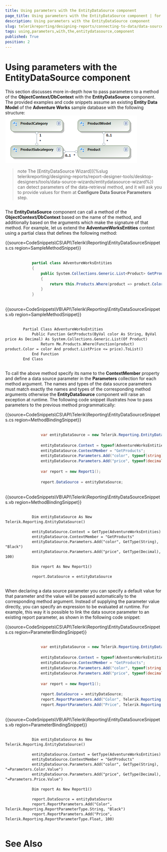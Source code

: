 ```yaml
---
title: Using parameters with the EntityDataSource component
page_title: Using parameters with the EntityDataSource component | for Telerik Reporting Documentation
description: Using parameters with the EntityDataSource component
slug: telerikreporting/designing-reports/connecting-to-data/data-source-components/entitydatasource-component/using-parameters-with-the-entitydatasource-component
tags: using,parameters,with,the,entitydatasource,component
published: True
position: 2
---
```


# Using parameters with the EntityDataSource component



This section discusses more in-depth how to pass parameters to a method of the __ObjectContext/DbContext__ with         the __EntityDataSource__ component. The provided examples and code snippets assume an existing         __Entity Data Model__ of the __Adventure Works__ sample database with the following structure:         
  ![](images/DataSources/EntityDataSourceAdventureWorksEntityModel.png)

>note The [EntityDataSource Wizard]({%slug telerikreporting/designing-reports/report-designer-tools/desktop-designers/tools/data-source-wizards/entitydatasource-wizard%}) can detect parameters           of the data-retrieval method, and it will ask you to provide values for them at  __Configure Data Source Parameters__  step.         


## 

The __EntityDataSource__ component can call a method of the __ObjectContext/DbContext__ based on the name of the           method, and additionally based on the arguments which make the signature of that method. For example,           let us extend the __AdventureWorksEntities__ context using a partial class that defines the following method:           

{{source=CodeSnippets\CS\API\Telerik\Reporting\EntityDataSourceSnippets.cs region=SampleMethodSnippet}}
````C#
	
	        partial class AdventureWorksEntities
	        {
	            public System.Collections.Generic.List<Product> GetProducts(string color, decimal price)
	            {
	                return this.Products.Where(product => product.Color == color && product.ListPrice <= price).ToList();
	            }
	        }
	
````



{{source=CodeSnippets\VB\API\Telerik\Reporting\EntityDataSourceSnippets.vb region=SampleMethodSnippet}}
````VB
	
	    Partial Class AdventureWorksEntities
	        Public Function GetProducts(ByVal color As String, ByVal price As Decimal) As System.Collections.Generic.List(Of Product)
	            Return Me.Products.Where(Function(product) product.Color = color And product.ListPrice <= price).ToList()
	        End Function
	    End Class
	
````



To call the above method specify its name to the __ContextMember__ property and define a data source parameter           in the __Parameters__ collection for each method argument. The names and types of the data source parameters           must match exactly the names and types of the corresponding method arguments otherwise the __EntityDataSource__           component will raise an exception at runtime. The following code snippet illustrates how to pass parameters           to the previous method programmatically:           

{{source=CodeSnippets\CS\API\Telerik\Reporting\EntityDataSourceSnippets.cs region=MethodBindingSnippet}}
````C#
	
	            var entityDataSource = new Telerik.Reporting.EntityDataSource();
	
	            entityDataSource.Context = typeof(AdventureWorksEntities);
	            entityDataSource.ContextMember = "GetProducts";
	            entityDataSource.Parameters.Add("color", typeof(string), "Black");
	            entityDataSource.Parameters.Add("price", typeof(decimal), 100);
	
	            var report = new Report1();
	
	            report.DataSource = entityDataSource;
	
````



{{source=CodeSnippets\VB\API\Telerik\Reporting\EntityDataSourceSnippets.vb region=MethodBindingSnippet}}
````VB
	
	        Dim entityDataSource As New Telerik.Reporting.EntityDataSource()
	
	        entityDataSource.Context = GetType(AdventureWorksEntities)
	        entityDataSource.ContextMember = "GetProducts"
	        entityDataSource.Parameters.Add("color", GetType(String), "Black")
	        entityDataSource.Parameters.Add("price", GetType(Decimal), 100)
	
	        Dim report As New Report1()
	
	        report.DataSource = entityDataSource
	
````



When declaring a data source parameter you can specify a default value for that parameter and the           value will be passed automatically to the corresponding method argument. Instead of supplying the           parameter value directly, you can specify an expression to be evaluated at runtime. For example, this           way it is possible to link the data source parameter to an existing report parameter, as shown in the           following code snippet:           

{{source=CodeSnippets\CS\API\Telerik\Reporting\EntityDataSourceSnippets.cs region=ParameterBindingSnippet}}
````C#
	
	            var entityDataSource = new Telerik.Reporting.EntityDataSource();
	
	            entityDataSource.Context = typeof(AdventureWorksEntities);
	            entityDataSource.ContextMember = "GetProducts";
	            entityDataSource.Parameters.Add("color", typeof(string), "=Parameters.Color.Value");
	            entityDataSource.Parameters.Add("price", typeof(decimal), "=Parameters.Price.Value");
	
	            var report = new Report1();
	
	            report.DataSource = entityDataSource;
	            report.ReportParameters.Add("Color", Telerik.Reporting.ReportParameterType.String, "Black");
	            report.ReportParameters.Add("Price", Telerik.Reporting.ReportParameterType.Float, 100);
	
````



{{source=CodeSnippets\VB\API\Telerik\Reporting\EntityDataSourceSnippets.vb region=ParameterBindingSnippet}}
````VB
	
	        Dim entityDataSource As New Telerik.Reporting.EntityDataSource()
	
	        entityDataSource.Context = GetType(AdventureWorksEntities)
	        entityDataSource.ContextMember = "GetProducts"
	        entityDataSource.Parameters.Add("color", GetType(String), "=Parameters.Color.Value")
	        entityDataSource.Parameters.Add("price", GetType(Decimal), "=Parameters.Price.Value")
	
	        Dim report As New Report1()
	
	        report.DataSource = entityDataSource
	        report.ReportParameters.Add("Color", Telerik.Reporting.ReportParameterType.String, "Black")
	        report.ReportParameters.Add("Price", Telerik.Reporting.ReportParameterType.Float, 100)
	
````



# See Also

